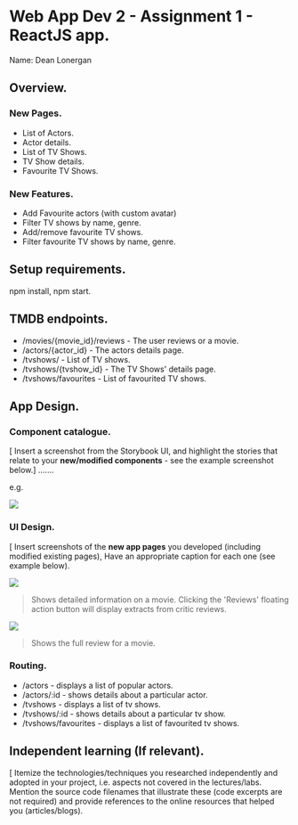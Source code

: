 # Web App Dev 2 - Assignment 1 - ReactJS app.

Name: Dean Lonergan

## Overview.

### New Pages.

+ List of Actors.
+ Actor details.
+ List of TV Shows.
+ TV Show details.
+ Favourite TV Shows.

### New Features.

+ Add Favourite actors (with custom avatar)
+ Filter TV shows by name, genre.
+ Add/remove favourite TV shows.
+ Filter favourite TV shows by name, genre.

## Setup requirements.

npm install, npm start.

## TMDB endpoints.

+ /movies/{movie_id}/reviews - The user reviews or a movie.
+ /actors/{actor_id} - The actors details page.
+ /tvshows/ - List of TV shows.
+ /tvshows/{tvshow_id} - The TV Shows' details page.
+ /tvshows/favourites - List of favourited TV shows.

## App Design.

### Component catalogue.

[ Insert a screenshot from the Storybook UI, and highlight the stories that relate to your __new/modified components__ - see the example screenshot below.] .......

e.g.

![](./images/stories.png)

### UI Design.

[ Insert screenshots of the __new app pages__ you developed (including modified existing pages), Have an appropriate caption for each one (see example below).

![ ](./images/detail.png)

>Shows detailed information on a movie. Clicking the 'Reviews' floating action button will display extracts from critic reviews.

![ ](./images/review.png)

>Shows the full review for a movie.

### Routing.

+ /actors - displays a list of popular actors.
+ /actors/:id - shows details about a particular actor.
+ /tvshows - displays a list of tv shows.
+ /tvshows/:id - shows details about a particular tv show.
+ /tvshows/favourites - displays a list of favourited tv shows.


## Independent learning (If relevant).

[ Itemize the technologies/techniques you researched independently and adopted in your project, i.e. aspects not covered in the lectures/labs. Mention the source code filenames that illustrate these  (code excerpts are not required) and provide references to the online resources that helped you (articles/blogs).
